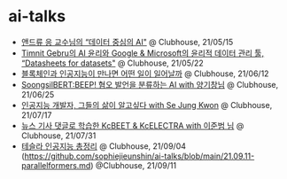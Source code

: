 # ai-talks
- [앤드류 응 교수님의 “데이터 중심의 AI"](https://github.com/ainblockchain/ai-talks/blob/main/21.05.15-data-centric-ai-agenda.md) @ Clubhouse, 21/05/15   
- [Timnit Gebru의 AI 윤리와 Google & Microsoft의 윤리적 데이터 관리 툴, “Datasheets for datasets"](https://github.com/ainblockchain/ai-talks/blob/main/21.05.21_datasheets_for_datasets_agenda.md) @ Clubhouse, 21/05/22  
- [블록체인과 인공지능이 만나면 어떤 일이 일어날까](https://github.com/ainblockchain/ai-talks/blob/main/21.06.12_ai_blockchain.md) @ Clubhouse, 21/06/12  
- [SoongsilBERT:BEEP! 혐오 발언을 분류하는 AI with 양기창님](https://github.com/ainblockchain/ai-talks/blob/main/21.06.25-SoongsilBERT:BEEP!.md) @ Clubhouse, 21/06/25  
- [인공지능 개발자, 그들의 삶이 알고싶다 with Se Jung Kwon](https://github.com/ainblockchain/ai-talks/blob/main/21.07.17-Life%20of%20Engineer_Se%20Jung%20Kwon.md) @ Clubhouse, 21/07/17  
- [뉴스 기사 댓글로 학습한 KcBEET & KcELECTRA with 이준범 님](https://github.com/ainblockchain/ai-talks/blob/main/21.07.31-kcBERT_KcElectra.md) @ Clubhouse, 21/07/31  
- [테슬라 인공지능 총정리](https://github.com/sophiejieunshin/ai-talks/blob/main/21.09.04_teslaAI.md) @ Clubhouse, 21/09/04
 (https://github.com/sophiejieunshin/ai-talks/blob/main/21.09.11-parallelformers.md) @Clubhouse, 21/09/11
